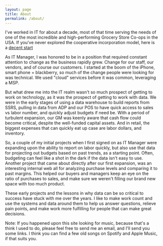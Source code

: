 ```yaml
---
layout: page
title: About
permalink: /about/
---
```


I've worked in IT for about a decade, most of that time serving
the needs of one of the most incredible and high-performing Grocery Store Co-ops in the USA. If you've never explored the cooperative incorporation model, here is a [decent start](https://www.forbes.com/2010/05/13/cooperatives-co-op-leadership-citizenship-ethisphere.html "Co-ops on Forbes.com") 

As IT Manager, I was honored to be in a position that required constant attention to change as the business rapidly grew. Change for our staff, our vendors, and of course our customers. I started at the boom of the iPhone, smart phone = blackberry, so much of the change people were looking for was technical.  We used "cloud" services before it was common, leveraging a MSP.

But what drew me into the IT realm wasn't so much prospect of getting to work on technology, as it was the prospect of getting to work with data.  We were in the early stages of using a data warehouse to build reports from SSRS, pulling in data from ADP and our POS to have quick access to sales vs labor number, and quickly adjust budgets if need be. With a period of turbulent expansion, our GM was keenly aware that cash flow could become critical, despite the well-funded capital assets. And in retail, the biggest expenses that can quickly eat up case are labor dollars, and inventory.

So, a couple of my initial projects when I first signed on as IT Manager were expanding upon the ability to report on labor quickly, but also use that data for projecting out budgets based on past trends, as a starting point. Often, budgeting can feel like a shot in the dark if the data isn't easy to use.  Another project that came about directly after our first expansion, was an interesting internal web all for analyzing purchase levels and comparing it to past margins.  This helped our buyers and managers keep an eye on the ratio of purchases to sales, and make sure we weren't filling our brand new space with too much product.

These early projects and the lessons in why data can be so critical to success have stuck with me over the years. I like to make work count and use the systems and data around them to help us answer questions, relieve pain points, and make work more fulfilling for people that can make great decisions.

Note: If you happened upon this site looking for music, because that's a think I used to do, please feel free to send me an email, and I'll send you some links. I think you can find a few old songs on Spotify and Apple Music, if that suits you.

<!--This is the base Jekyll theme. You can find out more info about customizing your Jekyll theme, as well as basic Jekyll usage documentation at [jekyllrb.com](http://jekyllrb.com/)-->

<!--You can find the source code for the Jekyll new theme at: [github.com/jglovier/jekyll-new](https://github.com/jglovier/jekyll-new)-->

<!--You can find the source code for Jekyll at [github.com/jekyll/jekyll](https://github.com/jekyll/jekyll)-->
